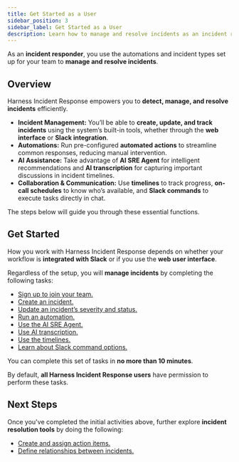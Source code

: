 ```yaml
---
title: Get Started as a User
sidebar_position: 3
sidebar_label: Get Started as a User
description: Learn how to manage and resolve incidents as an incident responder.
---
```


As an **incident responder**, you use the automations and incident types set up for your team to **manage and resolve incidents**.

## Overview

Harness Incident Response empowers you to **detect, manage, and resolve incidents** efficiently. 

- **Incident Management:** You’ll be able to **create, update, and track incidents** using the system’s built-in tools, whether through the **web interface** or **Slack integration**. 
- **Automations:** Run pre-configured **automated actions** to streamline common responses, reducing manual intervention.
- **AI Assistance:** Take advantage of **AI SRE Agent** for intelligent recommendations and **AI transcription** for capturing important discussions in incident timelines.
- **Collaboration & Communication:** Use **timelines** to track progress, **on-call schedules** to know who’s available, and **Slack commands** to execute tasks directly in chat.

The steps below will guide you through these essential functions.

## Get Started

How you work with Harness Incident Response depends on whether your workflow is **integrated with Slack** or if you use the **web user interface**. 

Regardless of the setup, you will **manage incidents** by completing the following tasks:

- [Sign up to join your team.](#)
- [Create an incident.](#)
- [Update an incident’s severity and status.](#)
- [Run an automation.](#)
- [Use the AI SRE Agent.](#)
- [Use AI transcription.](#)
- [Use the timelines.](#)
- [Learn about Slack command options.](#)
<!-- - ![Coming Soon](https://img.shields.io/badge/Coming%20Soon-blue?style=flat)[Use the on-call schedules.](#) -->  

You can complete this set of tasks in **no more than 10 minutes**.

By default, **all Harness Incident Response users** have permission to perform these tasks.

## Next Steps

Once you've completed the initial activities above, further explore **incident resolution tools** by doing the following:

- [Create and assign action items.](#)
- [Define relationships between incidents.](#)